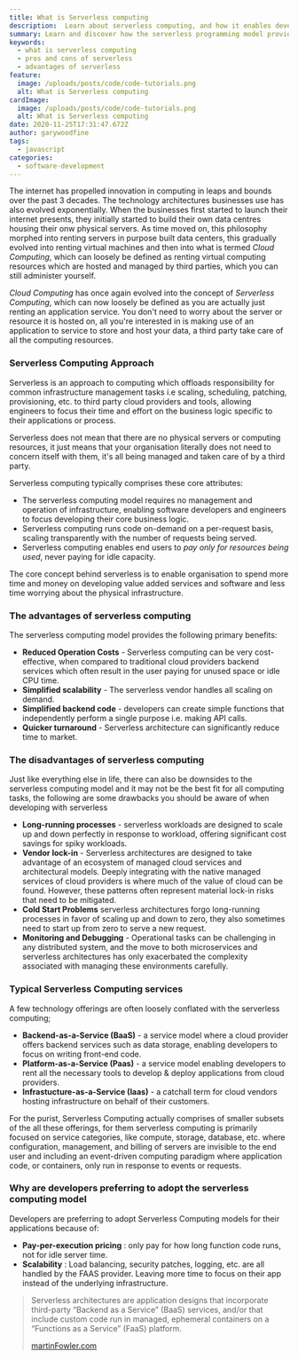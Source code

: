 ```yaml
---
title: What is Serverless computing
description:  Learn about serverless computing, and how it enables developers to focus on business problems, write and deploy code in a serverless architecture
summary: Learn and discover how the serverless programming model provides a simpler, more cost-effective way of developing and operating applications in the cloud.
keywords:
  - what is serverless computing
  - pros and cons of serverless
  - advantages of serverless
feature:
  image: /uploads/posts/code/code-tutorials.png
  alt: What is Serverless computing
cardImage:
  image: /uploads/posts/code/code-tutorials.png
  alt: What is Serverless computing
date: 2020-11-25T17:31:47.672Z
author: garywoodfine
tags:
  - javascript
categories:
  - software-development
---
```

The internet has propelled innovation in computing in leaps and bounds over the past 3 decades.  The technology 
architectures businesses use has also evolved exponentially. When the businesses first started to launch their internet 
presents, they initially started to build their own data centres housing their onw physical servers.  As time moved on,
this philosophy morphed into renting servers in purpose built data centers, this gradually evolved into renting virtual 
machines and then into what is termed *Cloud Computing*, which can loosely be defined as renting virtual computing
resources which are hosted and managed by third parties, which you can still administer yourself.

*Cloud Computing* has once again evolved into the concept of *Serverless Computing*, which can now loosely be defined 
as you are actually just renting an application service. You don't need to worry about the server or resource it is 
hosted on, all you're interested in is making use of an application to service to store and host your data,  a third party
take care of all the computing resources.

### Serverless Computing Approach

Serverless is an approach to computing which offloads responsibility for common infrastructure management tasks i.e scaling, 
scheduling, patching, provisioning, etc. to third party cloud providers and tools, allowing engineers to focus their 
time and effort on the business logic specific to their applications or process.

Serverless does not mean that there are no physical servers or computing resources, it just means that your organisation
literally does not need to concern itself with them, it's all being managed and taken care of by a third party.

Serverless computing typically comprises these core attributes:

* The serverless computing model requires no management and operation of infrastructure, enabling software developers and
 engineers to focus developing their core business logic.
* Serverless computing runs code on-demand on a per-request basis, scaling transparently with the number of requests 
being served.
* Serverless computing enables end users to *pay only for resources being used*, never paying for idle capacity.

The core concept behind serverless is to enable organisation to spend more time and money on developing value added services
and software and less time worrying about the physical infrastructure.

### The advantages of serverless computing

The serverless computing model provides the following primary benefits:

* **Reduced Operation Costs** - Serverless computing can be very cost-effective, when compared to traditional cloud 
providers backend services which often result in the user paying for unused space or idle CPU time.
* **Simplified scalability** - The serverless vendor handles all scaling on demand.
* **Simplified backend code** - developers can create simple functions that independently perform a single purpose i.e.
 making API calls.
* **Quicker turnaround** - Serverless architecture can significantly reduce time to market.

### The disadvantages of serverless computing

Just like everything else in life, there can also be downsides to the serverless computing model and it may not be the 
best fit for all computing tasks, the following are some drawbacks you should be aware of when developing with serverless

* **Long-running processes** - serverless workloads are designed to scale up and down perfectly in response to workload, 
offering significant cost savings for spiky workloads.
* **Vendor lock-in** -  Serverless architectures are designed to take advantage of an ecosystem of managed cloud 
services and architectural models. Deeply integrating with the native managed services of cloud providers is where 
much of the value of cloud can be found. However, these patterns often represent material lock-in risks that need to 
be mitigated.
* **Cold Start Problems** serverless architectures forgo long-running processes in favor of scaling up and down to zero,
 they also sometimes need to start up from zero to serve a new request.
* **Monitoring and Debugging** - Operational tasks can be challenging in any distributed system, and the move to both microservices 
and serverless architectures has only exacerbated the complexity associated with managing these environments carefully.

### Typical Serverless Computing services

A few technology offerings are often loosely conflated with the serverless computing; 

* **Backend-as-a-Service (BaaS)**  - a service model where a cloud provider offers backend services such as data storage,
 enabling developers to focus on writing front-end code.
* **Platform-as-a-Service (Paas)** - a service model enabling developers to rent all the necessary tools to develop & deploy 
applications from cloud providers.
* **Infrastucture-as-a-Service (Iaas)** - a catchall term for cloud vendors hosting infrastructure on behalf of their 
customers.

For the purist, Serverless Computing actually comprises of smaller subsets of the all these offerings, for them serverless computing
 is primarily focused on service categories, like compute, storage, database, etc. where configuration, management, 
 and billing of servers are invisible to the end user and including an event-driven computing paradigm where application 
 code, or containers, only run in response to events or requests.

### Why are developers preferring to adopt the serverless computing model

Developers are preferring to adopt Serverless Computing models for their applications because of:

* **Pay-per-execution pricing** : only pay for how long function code runs, not for idle server time.
* **Scalability** : Load balancing, security patches, logging, etc. are all handled by the FAAS provider. Leaving more time 
to focus on their app instead of the underlying infrastructure.
> Serverless architectures are application designs that incorporate third-party “Backend as a Service” (BaaS) services,
> and/or that include custom code run in managed, ephemeral containers on a “Functions as a Service” (FaaS) platform.
> 
>[martinFowler.com](https://martinfowler.com/articles/serverless.html "Serverless Architectures | martinFowler.com")
